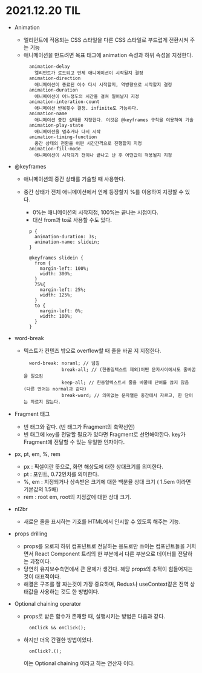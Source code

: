 # 2021.12.20 TIL

- Animation
  - 엘리먼트에 적용되는 CSS 스타일을 다른 CSS 스타일로 부드럽게 전환시켜 주는 기능
  - 애니메이션을 만드려면 목표 태그에 animation 속성과 하위 속성을 지정한다.
    ```
      animation-delay
        엘리먼트가 로드되고 언제 애니메이션이 시작될지 결정
      animation-direction
        애니메이션이 종료된 이수 다시 시작할지, 역방향으로 시작할지 결정
      animation-duration
        애니메이션이 어느정도의 시간을 걸쳐 일어날지 지정
      animation-interation-count
        애니메이션 반복횟수 결정. infinite도 가능하다.
      animation-name
        애니메이션 중간 상태를 지정한다. 이것은 @keyframes 규칙을 이용하여 기술
      animation-play-state
        애니메이션을 멈추거나 다시 시작
      animation-timing-function
        중간 상태의 전환을 어떤 시간간격으로 진행할지 지정
      animation-fill-mode
        애니메이션이 시작되기 전이나 끝나고 난 후 어떤값이 적용될지 지정
    ```
- @keyframes

  - 애니메이션의 중간 상태를 기술할 때 사용한다.
  - 중간 상태가 전체 애니메이션에서 언제 등장할지 %를 이용하여 지정할 수 있다.

    - 0%는 애니메이션의 시작지점, 100%는 끝나는 시점이다.
    - 대신 from과 to로 사용할 수도 있다.

    ```
      p {
        animation-duration: 3s;
        animation-name: slidein;
      }

      @keyframes slidein {
        from {
          margin-left: 100%;
          width: 300%;
        }
        75%{
          margin-left: 25%;
          width: 125%;
        }
        to {
          margin-left: 0%;
          width: 100%;
        }
      }
    ```

- word-break
  - 텍스트가 컨텐츠 밖으로 overflow할 때 줄을 바꿀 지 지정한다.
    ```
      word-break: noraml; // 넘침
                  break-all; // (한중일텍스트 제외)어떤 문자사이에서도 줄바꿈을 일으킴
                  keep-all; // 한중일텍스트서 줄을 바꿀때 단어를 끊지 않음 (다른 언어는 normal과 같다)
                  break-word; // 의미없는 문자열은 중간에서 자르고, 한 단어는 자르지 않는다.
    ```
- Fragment 태그

  - 빈 태그와 같다. (빈 태그가 Fragment의 축약선언)
  - 빈 태그에 key를 전달할 필요가 있다면 Fragment로 선언해야한다. key가 Fragment에 전달할 수 있는 유일한 인자이다.

- px, pt, em, %, rem
  - px : 픽셀이란 뜻으로, 화면 해상도에 대한 상대크기를 의미한다.
  - pt : 포인트, 0.72인치를 의미한다.
  - %, em : 지정되거나 상속받은 크기에 대한 백분율 상대 크기 ( 1.5em 이라면 기본값의 1.5배)
  - rem : root em, root의 지정값에 대한 상대 크기.
- nl2br
  - 새로운 줄을 표시하는 기호를 HTML에서 인시할 수 있도록 해주는 기능.
- props drilling
  - props를 오로지 하위 컴포넌트로 전달하는 용도로만 쓰이는 컴포넌트들을 거치면서 React Component 트리의 한 부분에서 다른 부분으로 데이터를 전달하는 과정이다.
  - 당연히 유지보수측면에서 큰 문제가 생긴다. 해당 props의 추적이 힘들어지는 것이 대표적이다.
  - 해결은 구조를 잘 짜는것이 가장 중요하며, Redux나 useContext같은 전역 상태값을 사용하는 것도 한 방법이다.
- Optional chaining operator
  - props로 받은 함수가 존재할 때, 실행시키는 방법은 다음과 같다.
    ```
      onClick && onClick();
    ```
  - 하지만 더욱 간결한 방법이있다.
    ```
      onClick?.();
    ```
    이는 Optional chaining 이라고 하는 연산자 이다.
